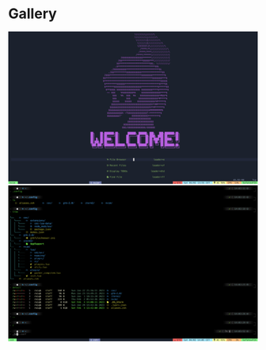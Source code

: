 # Gallery

![Startup](https://github.com/Roiqk7/dotfiles/blob/main/assets/Startup.png?raw=true)
![Zsh](https://github.com/Roiqk7/dotfiles/blob/main/assets/Zsh.png?raw=true)
